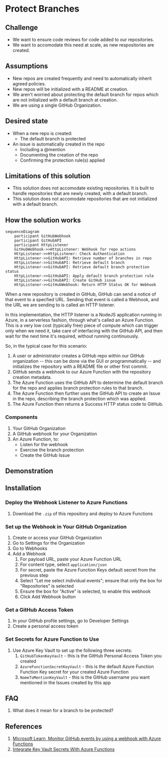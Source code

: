 # Protect Branches

## Challenge

* We want to ensure code reviews for code added to our repositories.
* We want to accomodate this need at scale, as new respositories are created. 

## Assumptions

* New repos are created frequently and need to automatically inherit agreed policies.
* New repos will be initialized with a README at creation.
* We aren't worried about protecting the default branch for repos which are not initialized with a default branch at creation.
* We are using a single GitHub Organization.

## Desired state

* When a new repo is created:
  * The default branch is protected
* An issue is automatically created in the repo
  * Including a @mention
  * Documenting the creation of the repo
  * Confirming the protection rule(s) applied

## Limitations of this solution
* This solution does not accomodate existing repositories. It is built to handle repositories that are newly created, with a default branch.
* This solution does not accomodate repositories that are not initialized with a default branch.

## How the solution works

```mermaid
sequenceDiagram
    participant GitHubWebhook
    participant GitHubAPI
    participant HttpListener
    GitHubWebhook->>HttpListener: Webhook for repo actions
    HttpListener->>HttpListener: Check Authentication
    HttpListener->>GitHubAPI: Retrieve number of branches in repo
    HttpListener->>GitHubAPI: Retrieve default branch
    HttpListener->>GitHubAPI: Retrieve default branch protection status
    HttpListener->>GitHubAPI: Apply default branch protection rule
    HttpListener->>GitHubAPI: Create GitHub issue
    HttpListener->>GitHubWebhook: Return HTTP Status OK for Webhook
```

When a new repository is created in GitHub, GitHub can send a notice of that event to a specfied URL. Sending that event is called a Webhook, and the URL we are sending to is called an HTTP listener.

In this implementation, the HTTP listener is a NodeJS application running in Azure, in a serverless fashion, through what's called an Azure Function. This is a very low cost (typically free) piece of compute which can trigger only when we need it, take care of interfacing with the GitHub API, and then wait for the next time it's required, without running continuously.

So, in the typical case for this scenario:
  1. A user or administrator creates a GitHub repo within our GitHub organization -- this can be done via the GUI or programmatically -- and initializes the repository with a README file or other first commit.
  1. GitHub sends a webhook to our Azure Function with the repository creation metadata.
  1. The Azure Function uses the GitHub API to determine the default branch for the repo and applies branch protection rules to that branch.
  1. The Azure Function then further uses the GitHub API to create an Issue in the repo, describing the branch protection which was applied.
  1. The Azure Function then returns a Success HTTP status code to GitHub.

### Components

1. Your GitHub Organization
2. A GitHub webhook for your Organization
3. An Azure Function, to:
    * Listen for the webhook
    * Exercise the branch protection
    * Create the GitHub Issue


## Demonstration

## Installation

### Deploy the Webhook Listener to Azure Functions
1. Download the `.zip` of this repository and deploy to Azure Functions

### Set up the Webhook in Your GitHub Organization
1. Create or access your GitHub Organization
1. Go to Settings for the Organization
1. Go to Webhooks
1. Add a Webhook
    1. For payload URL, paste your Azure Function URL
    1. For content type, select `application/json`
    1. For secret, paste the Azure Function Keys default secret from the previous step
    1. Select "Let me select individual events"; ensure that only the box for "Repositories" is selected
    1. Ensure the box for "Active" is selected, to enable this webhook
    1. Click Add Webhook button 

### Get a GitHub Access Token
1. In your GitHub profile settings, go to Developer Settings
1. Create a personal access token

### Set Secrets for Azure Function to Use
1. Use Azure Key Vault to set up the following three secrets:
    1. `GitHubTokenKeyVault` - this is the GitHub Personal Access Token you created
    1. `AzureFunctionSecretKeyVault` - this is the default Azure Function Function Key secret for your created Azure Function
    1. `NameToMentionKeyVault` - this is the GitHub username you want mentioned in the Issues created by this app


## FAQ

1. What does it mean for a branch to be protected?

## References
 
1. [Microsoft Learn, Monitor GitHub events by using a webhook with Azure Functions](https://docs.microsoft.com/en-us/learn/modules/monitor-github-events-with-a-function-triggered-by-a-webhook/)
1. [Integrate Key Vault Secrets With Azure Functions](https://daniel-krzyczkowski.github.io/Integrate-Key-Vault-Secrets-With-Azure-Functions/)
